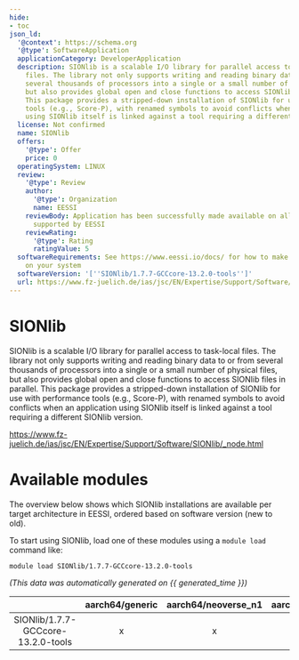 ```yaml
---
hide:
- toc
json_ld:
  '@context': https://schema.org
  '@type': SoftwareApplication
  applicationCategory: DeveloperApplication
  description: SIONlib is a scalable I/O library for parallel access to task-local
    files. The library not only supports writing and reading binary data to or from
    several thousands of processors into a single or a small number of physical files,
    but also provides global open and close functions to access SIONlib files in parallel.
    This package provides a stripped-down installation of SIONlib for use with performance
    tools (e.g., Score-P), with renamed symbols to avoid conflicts when an application
    using SIONlib itself is linked against a tool requiring a different SIONlib version.
  license: Not confirmed
  name: SIONlib
  offers:
    '@type': Offer
    price: 0
  operatingSystem: LINUX
  review:
    '@type': Review
    author:
      '@type': Organization
      name: EESSI
    reviewBody: Application has been successfully made available on all architectures
      supported by EESSI
    reviewRating:
      '@type': Rating
      ratingValue: 5
  softwareRequirements: See https://www.eessi.io/docs/ for how to make EESSI available
    on your system
  softwareVersion: '[''SIONlib/1.7.7-GCCcore-13.2.0-tools'']'
  url: https://www.fz-juelich.de/ias/jsc/EN/Expertise/Support/Software/SIONlib/_node.html
---
```


SIONlib
=======


SIONlib is a scalable I/O library for parallel access to task-local files. The library not only supports writing and reading binary data to or from several thousands of processors into a single or a small number of physical files, but also provides global open and close functions to access SIONlib files in parallel. This package provides a stripped-down installation of SIONlib for use with performance tools (e.g., Score-P), with renamed symbols to avoid conflicts when an application using SIONlib itself is linked against a tool requiring a different SIONlib version.

https://www.fz-juelich.de/ias/jsc/EN/Expertise/Support/Software/SIONlib/_node.html
# Available modules


The overview below shows which SIONlib installations are available per target architecture in EESSI, ordered based on software version (new to old).

To start using SIONlib, load one of these modules using a `module load` command like:

```shell
module load SIONlib/1.7.7-GCCcore-13.2.0-tools
```

*(This data was automatically generated on {{ generated_time }})*  

| |aarch64/generic|aarch64/neoverse_n1|aarch64/neoverse_v1|x86_64/generic|x86_64/amd/zen2|x86_64/amd/zen3|x86_64/amd/zen4|x86_64/intel/haswell|x86_64/intel/sapphirerapids|x86_64/intel/skylake_avx512|aarch64/nvidia/grace|
| :---: | :---: | :---: | :---: | :---: | :---: | :---: | :---: | :---: | :---: | :---: | :---: |
|SIONlib/1.7.7-GCCcore-13.2.0-tools|x|x|x|x|x|x|x|x|x|x|x|
